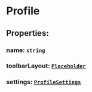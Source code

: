 # **Profile**

## **Properties**:

### name: `string`

### toolbarLayout: [`Placeholder`](./Placeholder)

### settings: [`ProfileSettings`](./ProfileSettings)
